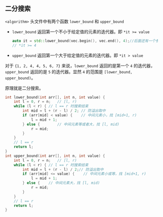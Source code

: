 ## 二分搜索

`<algorithm>` 头文件中有两个函数 `lower_bound` 和 `upper_bound`

- `lower_bound` 返回第一个不小于给定值的元素的迭代器。即 `*it >= value`
    ```cpp
    auto it = std::lower_bound(vec.begin(), vec.end(), 4);//后面还有一个参数可以自定义比较函数
    // *it >= 4
    ```
- `upper_bound` 返回第一个大于给定值的元素的迭代器。即 `*it > value` 

对于 `{1, 2, 4, 4, 5, 6, 7}` 来说，`lower_bound` 返回的是第一个 `4` 的迭代器，`upper_bound` 返回的是 `5` 的迭代器。显然 `4` 的范围是 `[lower_bound, upper_bound)`。

原理就是二分搜索。

```cpp
int lower_bound(int arr[], int n, int value) {
    int l = 0, r = n;   // [l, r)
    while (l < r) { // l == r 时搜索结束
        int mid = l + (r - l) / 2; // 防溢出取中
        if (arr[mid] < value) {    // 中间元素小，找 [mid+1, r)
            l = mid + 1;
        } else {        // 中间元素等或者大，找 [l, mid)
            r = mid;
        }
    }
    // l == r
    return l;
}
int upper_bound(int arr[], int n, int value) {
    int l = 0, r = n;   // [l, r)
    while (l < r) { // l == r 时搜索结束
        int mid = l + (r - l) / 2;// 防溢出取中
        if (arr[mid] <= value) {    // 中间元素小或等，找 [mid+1, r)
            l = mid + 1;
        } else {    // 中间元素大，找 [l, mid)
            r = mid;
        }
    }
    // l == r
    return l;
}
```
